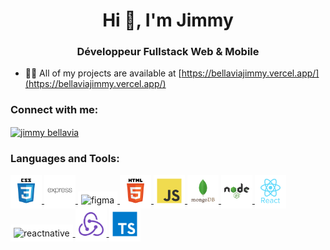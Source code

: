<h1 align="center">Hi 👋, I'm Jimmy</h1>
<h3 align="center">Développeur Fullstack Web & Mobile</h3>

- 👨‍💻 All of my projects are available at [https://bellaviajimmy.vercel.app/](https://bellaviajimmy.vercel.app/)

<h3 align="left">Connect with me:</h3>
<p align="left">
  <a href="https://linkedin.com/in/jimmy bellavia" target="blank">
      <img align="center" src="https://raw.githubusercontent.com/rahuldkjain/github-profile-readme-generator/master/src/images/icons/Social/linked-in-alt.svg" alt="jimmy bellavia" height="30" width="40" />
  </a>
</p>

<h3 align="left">Languages and Tools:</h3>
<p align="left">
  <a href="https://www.w3schools.com/css/" target="_blank" rel="noreferrer"> 
    <div style="background-color: white; display: inline-block; padding: 5px;">
      <img src="https://raw.githubusercontent.com/devicons/devicon/master/icons/css3/css3-original-wordmark.svg" alt="css3" width="40" height="40"/>
    </div>
  </a> 
  <a href="https://expressjs.com" target="_blank" rel="noreferrer"> 
    <div style="background-color: white; display: inline-block; padding: 5px;">
      <img src="https://raw.githubusercontent.com/devicons/devicon/master/icons/express/express-original-wordmark.svg" alt="express" width="40" height="40"/> 
    </div>
      </a> 
  <a href="https://www.figma.com/" target="_blank" rel="noreferrer"> 
    <div style="background-color: white; display: inline-block; padding: 5px;">
      <img src="https://www.vectorlogo.zone/logos/figma/figma-icon.svg" alt="figma" width="40" height="40"/> 
    </div>
  </a> 
  <a href="https://www.w3.org/html/" target="_blank" rel="noreferrer"> 
    <div style="background-color: white; display: inline-block; padding: 5px;">
      <img src="https://raw.githubusercontent.com/devicons/devicon/master/icons/html5/html5-original-wordmark.svg" alt="html5" width="40" height="40"/> 
    </div>
  </a> 
  <a href="https://developer.mozilla.org/en-US/docs/Web/JavaScript" target="_blank" rel="noreferrer">
    <div style="background-color: white; display: inline-block; padding: 5px;">
      <img src="https://raw.githubusercontent.com/devicons/devicon/master/icons/javascript/javascript-original.svg" alt="javascript" width="40" height="40"/>
    </div>
  </a> 
  <a href="https://www.mongodb.com/" target="_blank" rel="noreferrer"> 
    <div style="background-color: white; display: inline-block; padding: 5px;">
      <img src="https://raw.githubusercontent.com/devicons/devicon/master/icons/mongodb/mongodb-original-wordmark.svg" alt="mongodb" width="40" height="40"/> 
    </div>
  </a> 
  <a href="https://nodejs.org" target="_blank" rel="noreferrer">
    <div style="background-color: white; display: inline-block; padding: 5px;">
      <img src="https://raw.githubusercontent.com/devicons/devicon/master/icons/nodejs/nodejs-original-wordmark.svg" alt="nodejs" width="40" height="40"/> 
    </div>
  </a> <a href="https://reactjs.org/" target="_blank" rel="noreferrer">
    <div style="background-color: white; display: inline-block; padding: 5px;">
      <img src="https://raw.githubusercontent.com/devicons/devicon/master/icons/react/react-original-wordmark.svg" alt="react" width="40" height="40"/> 
    </div>
  </a> 
  <a href="https://reactnative.dev/" target="_blank" rel="noreferrer"> 
    <div style="background-color: white; display: inline-block; padding: 5px;">
      <img src="https://reactnative.dev/img/header_logo.svg" alt="reactnative" width="40" height="40"/> 
    </div>
  </a> 
  <a href="https://redux.js.org" target="_blank" rel="noreferrer"> 
    <div style="background-color: white; display: inline-block; padding: 5px;">
      <img src="https://raw.githubusercontent.com/devicons/devicon/master/icons/redux/redux-original.svg" alt="redux" width="40" height="40"/> 
    </div>
  </a> 
  <a href="https://www.typescriptlang.org/" target="_blank" rel="noreferrer"> 
    <div style="background-color: white; display: inline-block; padding: 5px;">
      <img src="https://raw.githubusercontent.com/devicons/devicon/master/icons/typescript/typescript-original.svg" alt="typescript" width="40" height="40"/>
    </div>
  </a> 
</p>
